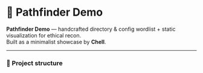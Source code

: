 # 🧭 Pathfinder Demo

**Pathfinder Demo** — handcrafted directory & config wordlist + static visualization for ethical recon.  
Built as a minimalist showcase by **Chell**.

---

### 📂 Project structure
